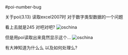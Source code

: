 #poi-number-bug


关于poi(3.13) 读取excel2007时 对于数字类型数据的一个问题

看上去就是245 对吧对吧? 
![oschina](https://git.oschina.net/border/poi-number-bug/raw/master/excel%E4%B8%AD%E6%98%BE%E7%A4%BA.jpg "245")

但是用poi读取出来竟然显示这个...
![oschina](https://git.oschina.net/border/poi-number-bug/raw/9b2848ac86f9e5fb4f524507ddf5b33f2bc3bd04/%E7%A8%8B%E5%BA%8F%E8%BF%90%E8%A1%8C%E7%BB%93%E6%9E%9C.jpg "")

有大神知道为什么么 以及如何处理么?